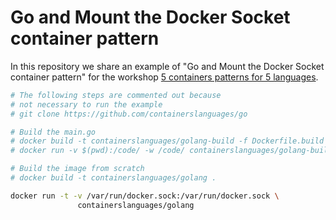 # Go and Mount the Docker Socket container pattern

In this repository we share an example of "Go and Mount the Docker Socket container pattern" for the workshop [5 containers patterns for 5 languages](https://l0rd.github.io/talks/containers-and-languages/index_en.html).

```bash
# The following steps are commented out because 
# not necessary to run the example
# git clone https://github.com/containerslanguages/go

# Build the main.go
# docker build -t containerslanguages/golang-build -f Dockerfile.build .
# docker run -v $(pwd):/code/ -w /code/ containerslanguages/golang-build -o /code/main main.go

# Build the image from scratch
# docker build -t containerslanguages/golang .

docker run -t -v /var/run/docker.sock:/var/run/docker.sock \
               containerslanguages/golang
```
